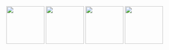 <img src="https://github.com/user-attachments/assets/47f11981-a720-4ec4-9776-add711e6cded" width="100"/>
<img src="https://github.com/user-attachments/assets/c628dc53-f72c-4c53-9e8c-f59c24e4ec6f" width="100"/>
<img src="https://github.com/user-attachments/assets/1a4646f7-8b75-4602-b68e-3813aba5c5c5" width="100"/>
<img src="https://github.com/user-attachments/assets/ab0b64c9-b015-498f-9e13-c397e1b53e7d" width="100"/>

